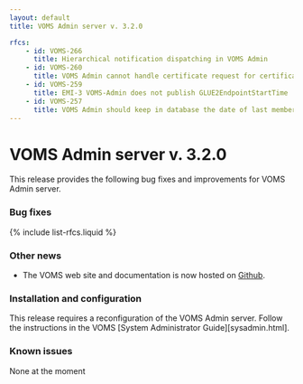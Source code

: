 ```yaml
---
layout: default
title: VOMS Admin server v. 3.2.0

rfcs: 
    - id: VOMS-266
      title: Hierarchical notification dispatching in VOMS Admin
    - id: VOMS-260
      title: VOMS Admin cannot handle certificate request for certificates with different CAs and the same subject
    - id: VOMS-259
      title: EMI-3 VOMS-Admin does not publish GLUE2EndpointStartTime
    - id: VOMS-257
      title: VOMS Admin should keep in database the date of last membership expiration warning notification sent
---
```


# VOMS Admin server v. 3.2.0

This release provides the following bug fixes and improvements for VOMS Admin server.

### Bug fixes

{% include list-rfcs.liquid %}

### Other news

* The VOMS web site and documentation is now hosted on [Github][voms-website].

### Installation and configuration

This release requires a reconfiguration of the VOMS Admin server. Follow the instructions in the
VOMS [System Administrator Guide][sysadmin.html].

### Known issues

None at the moment

[voms-website]: http://italiangrid.github.io/voms
